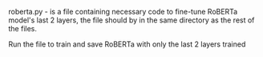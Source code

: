 roberta.py - is a file containing necessary code to fine-tune RoBERTa model's last 2 layers, the file should by in the same directory as the rest of the files.

Run the file to train and save RoBERTa with only the last 2 layers trained
